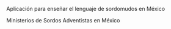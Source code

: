 
Aplicación para enseñar el lenguaje de sordomudos en México

Ministerios de Sordos Adventistas en México
